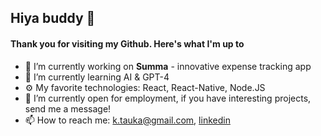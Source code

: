 ## Hiya buddy 👋

#### Thank you for visiting my Github. Here's what I'm up to  

- 🔭 I’m currently working on **Summa** - innovative expense tracking app
- 🌱 I’m currently learning AI & GPT-4
- ⚙️ My favorite technologies: React, React-Native, Node.JS
- 🎯 I’m currently open for employment, if you have interesting projects, send me a message!
- 📫 How to reach me: k.tauka@gmail.com, [linkedin](https://www.linkedin.com/in/tauka/)
